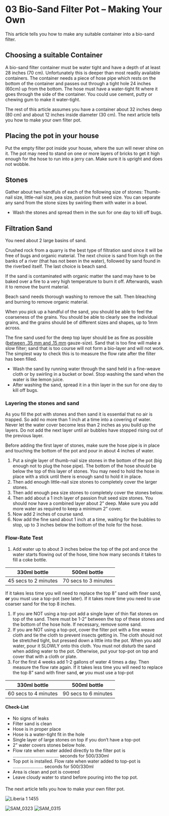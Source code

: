 # 03 Bio-Sand Filter Pot – Making Your Own

This article tells you how to make any suitable container into a bio-sand filter.

## Choosing a suitable Container

A bio-sand filter container must be water tight and have a depth of at least 28 inches (70 cm). Unfortunately this is deeper than most readily available containers. The container needs a piece of hose pipe which rests on the bottom of the container and passes out through a tight hole 24 inches (60cm) up from the bottom. The hose must have a water-tight fit where it goes through the side of the container. You could use cement, putty or chewing gum to make it water-tight.

The rest of this article assumes you have a container about 32 inches deep (80 cm) and about 12 inches inside diameter (30 cm). The next article tells you how to make your own filter pot.

## Placing the pot in your house

Put the empty filter pot inside your house, where the sun will never shine on it. The pot may need to stand on one or more layers of bricks to get it high enough for the hose to run into a jerry can. Make sure it is upright and does not wobble.

## Stones

Gather about two handfuls of each of the following size of stones: Thumb-nail size, little-nail size, pea size, passion fruit seed size. You can separate any sand from the stone sizes by swirling them with water in a bowl.

-   Wash the stones and spread them in the sun for one day to kill off bugs.

## Filtration Sand

You need about 2 large basins of sand.

Crushed rock from a quarry is the best type of filtration sand since it will be free of bugs and organic material. The next choice is sand from high on the banks of a river (that has not been in the water), followed by sand found in the riverbed itself. The last choice is beach sand.

If the sand is contaminated with organic matter the sand may have to be baked over a fire to a very high temperature to burn it off. Afterwards, wash it to remove the burnt material.

Beach sand needs thorough washing to remove the salt. Then bleaching and burning to remove organic material.

When you pick up a handful of the sand, you should be able to feel the coarseness of the grains. You should be able to clearly see the individual grains, and the grains should be of different sizes and shapes, up to 1mm across.

The fine sand used for the deep top layer should be as fine as possible ([between .35 mm and .15 mm](http://www.slowsandfilter.org/sand_sizes.html) gauze-size). Sand that is too fine will make a slow filter; sand that is too course will not form a bio-layer and will not work. The simplest way to check this is to measure the flow rate after the filter has been filled.

-   Wash the sand by running water through the sand held in a fine-weave cloth or by swirling in a bucket or bowl. Stop washing the sand when the water is like lemon juice.
-   After washing the sand, spread it in a thin layer in the sun for one day to kill off bugs.

### Layering the stones and sand

As you fill the pot with stones and then sand it is essential that no air is trapped. So add no more than 1 inch at a time into a covering of water. Never let the water cover become less than 2 inches as you build up the layers. Do not add the next layer until air bubbles have stopped rising out of the previous layer.

Before adding the first layer of stones, make sure the hose pipe is in place and touching the bottom of the pot and pour in about 4 inches of water.

1.  Put a single layer of thumb-nail size stones in the bottom of the pot (big enough not to plug the hose pipe). The bottom of the hose should be below the top of this layer of stones. You may need to hold the hose in place with a stick until there is enough sand to hold it in place.
2.  Then add enough little-nail size stones to completely cover the larger stones.
3.  Then add enough pea size stones to completely cover the stones below.
4.  Then add about a 1 inch layer of passion fruit seed size stones. You should now have a combined layer about 2” deep. Make sure you add more water as required to keep a minimum 2” cover.
5.  Now add 2 inches of course sand.
6.  Now add the fine sand about 1 inch at a time, waiting for the bubbles to stop, up to 3 inches below the bottom of the hole for the hose.

### Flow-Rate Test

1.  Add water up to about 3 inches below the top of the pot and once the water starts flowing out of the hose, time how many seconds it takes to fill a coke bottle.

| **330ml bottle**     | **500ml bottle**     |
|----------------------|----------------------|
| 45 secs to 2 minutes | 70 secs to 3 minutes |

If it takes less time you will need to replace the top 8” sand with finer sand, **or** you must use a top-pot (see later). If it takes more time you need to use coarser sand for the top 8 inches.

1.  If you are NOT using a top-pot add a single layer of thin flat stones on top of the sand. There must be 1-2” between the top of these stones and the bottom of the hose hole. If necessary, remove some sand.
2.  If you are NOT using a top-pot, cover the filter pot with a fine weave cloth and tie the cloth to prevent insects getting in. The cloth should not be stretched tight, but pressed down a little into the pot. When you add water, pour it SLOWLY onto this cloth. You must not disturb the sand when adding water to the pot. Otherwise, put your top-pot on top and cover that with a cloth or plate.
3.  For the first 4 weeks add 1-2 gallons of water 4 times a day. Then measure the flow rate again. If it takes less time you will need to replace the top 8” sand with finer sand, **or** you must use a top-pot

| **330ml bottle**     | **500ml bottle**     |
|----------------------|----------------------|
| 60 secs to 4 minutes | 90 secs to 6 minutes |

#### Check-List

-   No signs of leaks
-   Filter sand is clean
-   Hose is in proper place
-   Hose is a water-tight fit in the hole
-   Single layer of large stones on top if you don’t have a top-pot
-   2” water covers stones below hole.
-   Flow rate when water added directly to the filter pot is ……………………………… seconds for 500/330ml
-   Top pot is installed. Flow rate when water added to top-pot is …………………… seconds for 500/330ml
-   Area is clean and pot is covered
-   Leave cloudy water to stand before pouring into the top pot.

#### 

The next article tells you how to make your own filter pot.

![Liberia 1 1455](/media/04_Bio-Water-Filters/03-Bio-sand-filter-Making-your-own/Liberia-1-1455.jpeg)

![SAM_0323](/media/04_Bio-Water-Filters/03-Bio-sand-filter-Making-your-own/SAM_0323.jpeg) ![SAM_0315](/media/04_Bio-Water-Filters/03-Bio-sand-filter-Making-your-own/SAM_0315.jpeg)
